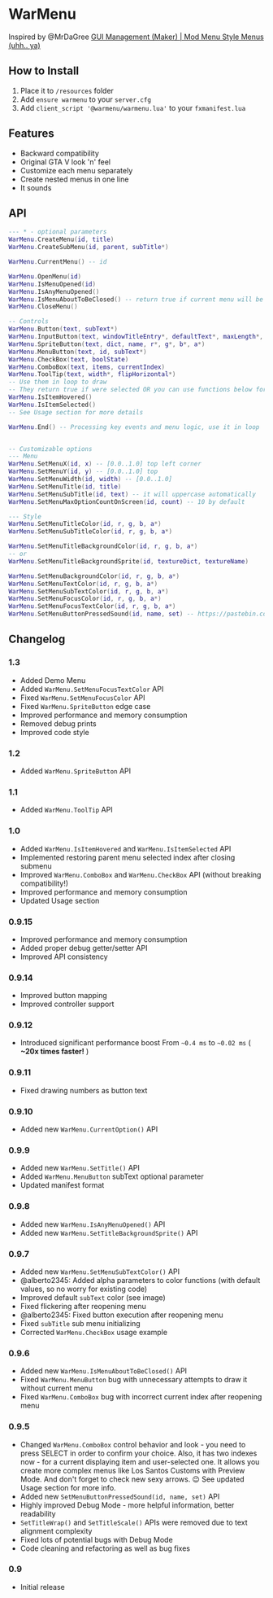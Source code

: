 # WarMenu
Inspired by @MrDaGree  [GUI Management (Maker) | Mod Menu Style Menus (uhh.. ya)](https://forum.fivem.net/t/release-gui-management-maker-mod-menu-style-menus-uhh-ya)


## How to Install
1. Place it to `/resources` folder
2. Add `ensure warmenu` to your `server.cfg`
3. Add `client_script '@warmenu/warmenu.lua'` to your `fxmanifest.lua`


## Features
* Backward compatibility
* Original GTA V look 'n' feel
* Customize each menu separately
* Create nested menus in one line
* It sounds


## API
```lua
--- * - optional parameters
WarMenu.CreateMenu(id, title)
WarMenu.CreateSubMenu(id, parent, subTitle*)

WarMenu.CurrentMenu() -- id

WarMenu.OpenMenu(id)
WarMenu.IsMenuOpened(id)
WarMenu.IsAnyMenuOpened()
WarMenu.IsMenuAboutToBeClosed() -- return true if current menu will be closed in next frame
WarMenu.CloseMenu()

-- Controls
WarMenu.Button(text, subText*)
WarMenu.InputButton(text, windowTitleEntry*, defaultText*, maxLength*, subText*)
WarMenu.SpriteButton(text, dict, name, r*, g*, b*, a*)
WarMenu.MenuButton(text, id, subText*)
WarMenu.CheckBox(text, boolState)
WarMenu.ComboBox(text, items, currentIndex)
WarMenu.ToolTip(text, width*, flipHorizontal*)
-- Use them in loop to draw
-- They return true if were selected OR you can use functions below for more granual control
WarMenu.IsItemHovered()
WarMenu.IsItemSelected()
-- See Usage section for more details

WarMenu.End() -- Processing key events and menu logic, use it in loop


-- Customizable options
--- Menu
WarMenu.SetMenuX(id, x) -- [0.0..1.0] top left corner
WarMenu.SetMenuY(id, y) -- [0.0..1.0] top
WarMenu.SetMenuWidth(id, width) -- [0.0..1.0]
WarMenu.SetMenuTitle(id, title)
WarMenu.SetMenuSubTitle(id, text) -- it will uppercase automatically
WarMenu.SetMenuMaxOptionCountOnScreen(id, count) -- 10 by default

--- Style
WarMenu.SetMenuTitleColor(id, r, g, b, a*)
WarMenu.SetMenuSubTitleColor(id, r, g, b, a*)

WarMenu.SetMenuTitleBackgroundColor(id, r, g, b, a*)
-- or
WarMenu.SetMenuTitleBackgroundSprite(id, textureDict, textureName)

WarMenu.SetMenuBackgroundColor(id, r, g, b, a*)
WarMenu.SetMenuTextColor(id, r, g, b, a*)
WarMenu.SetMenuSubTextColor(id, r, g, b, a*)
WarMenu.SetMenuFocusColor(id, r, g, b, a*)
WarMenu.SetMenuFocusTextColor(id, r, g, b, a*)
WarMenu.SetMenuButtonPressedSound(id, name, set) -- https://pastebin.com/0neZdsZ5
```


## Changelog
### 1.3
* Added Demo Menu
* Added `WarMenu.SetMenuFocusTextColor` API
* Fixed `WarMenu.SetMenuFocusColor` API
* Fixed `WarMenu.SpriteButton` edge case
* Improved performance and memory consumption
* Removed debug prints
* Improved code style
### 1.2
* Added `WarMenu.SpriteButton` API
### 1.1
* Added `WarMenu.ToolTip` API
### 1.0
* Added `WarMenu.IsItemHovered` and `WarMenu.IsItemSelected` API
* Implemented restoring parent menu selected index after closing submenu
* Improved `WarMenu.ComboBox` and `WarMenu.CheckBox` API (without breaking compatibility!)
* Improved performance and memory consumption
* Updated Usage section
### 0.9.15
* Improved performance and memory consumption
* Added proper debug getter/setter API
* Improved API consistency
### 0.9.14
* Improved button mapping
* Improved controller support
### 0.9.12
* Introduced significant performance boost
From `~0.4 ms` to `~0.02 ms` ( **~20x times faster!** )
### 0.9.11
* Fixed drawing numbers as button text
### 0.9.10
* Added new `WarMenu.CurrentOption()` API
### 0.9.9
* Added new `WarMenu.SetTitle()` API
* Added `WarMenu.MenuButton` subText optional parameter
* Updated manifest format
### 0.9.8
* Added new `WarMenu.IsAnyMenuOpened()` API
* Added new `WarMenu.SetTitleBackgroundSprite()` API
### 0.9.7
* Added new `WarMenu.SetMenuSubTextColor()` API
* @alberto2345: Added alpha parameters to color functions (with default values, so no worry for existing code)
* Improved default `subText` color (see image)
* Fixed flickering after reopening menu
* @alberto2345: Fixed button execution after reopening menu
* Fixed `subTitle` sub menu initializing
* Corrected `WarMenu.CheckBox` usage example
### 0.9.6
* Added new `WarMenu.IsMenuAboutToBeClosed()` API
* Fixed `WarMenu.MenuButton` bug with unnecessary attempts to draw it without current menu
* Fixed `WarMenu.ComboBox` bug with incorrect current index after reopening menu
### 0.9.5
* Changed `WarMenu.ComboBox` control behavior and look - you need to press SELECT in order to confirm your choice.
Also, it has two indexes now - for a current displaying item and user-selected one.
It allows you create more complex menus like Los Santos Customs with Preview Mode.
And don't forget to check new sexy arrows. :wink:
See updated Usage section for more info.
* Added new `SetMenuButtonPressedSound(id, name, set)` API
* Highly improved Debug Mode - more helpful information, better readability
* `SetTitleWrap()` and `SetTitleScale()` APIs were removed due to text alignment complexity
* Fixed lots of potential bugs with Debug Mode
* Code cleaning and refactoring as well as bug fixes
### 0.9
* Initial release
